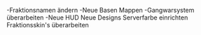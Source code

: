 -Fraktionsnamen ändern
-Neue Basen Mappen 
-Gangwarsystem überarbeiten
-Neue HUD
Neue Designs
Serverfarbe einrichten
Fraktionsskin's überarbeiten
